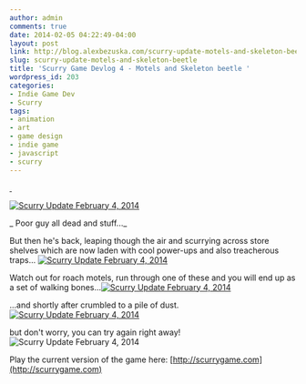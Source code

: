 ```yaml
---
author: admin
comments: true
date: 2014-02-05 04:22:49-04:00
layout: post
link: http://blog.alexbezuska.com/scurry-update-motels-and-skeleton-beetle/
slug: scurry-update-motels-and-skeleton-beetle
title: 'Scurry Game Devlog 4 - Motels and Skeleton beetle '
wordpress_id: 203
categories:
- Indie Game Dev
- Scurry
tags:
- animation
- art
- game design
- indie game
- javascript
- scurry
---
```




[ ](/images/2014/02/Screen-Shot-2014-02-04-at-11.16.54-PM.png)

[![Scurry Update February 4, 2014](/images/2014/02/Screen-Shot-2014-02-04-at-11.16.54-PM.png)](/images/2014/02/Screen-Shot-2014-02-04-at-11.16.54-PM.png)

_ Poor guy all dead and stuff..._

But then he's back, leaping though the air and scurrying across store shelves which are now laden with cool power-ups and also treacherous traps...
[![Scurry Update February 4, 2014](/images/2014/02/Screen-Shot-2014-02-04-at-11.17.18-PM.png)](/images/2014/02/Screen-Shot-2014-02-04-at-11.17.18-PM.png)

Watch out for roach motels, run through one of these and you will end up as a set of walking bones...[![Scurry Update February 4, 2014](/images/2014/02/Screen-Shot-2014-02-04-at-11.17.42-PM.png)](/images/2014/02/Screen-Shot-2014-02-04-at-11.17.42-PM.png)

...and shortly after crumbled to a pile of dust. [![Scurry Update February 4, 2014](/images/2014/02/Screen-Shot-2014-02-04-at-11.19.51-PM.png)](/images/2014/02/Screen-Shot-2014-02-04-at-11.19.51-PM.png)

but don't worry, you can try again right away!![Scurry Update February 4, 2014](/images/2014/02/Screen-Shot-2014-02-04-at-11.19.33-PM.png)

Play the current version of the game here: [http://scurrygame.com](http://scurrygame.com)
